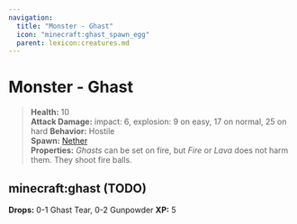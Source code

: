 ```yaml
---
navigation:
  title: "Monster - Ghast"
  icon: "minecraft:ghast_spawn_egg"
  parent: lexicon:creatures.md
---
```


# Monster - Ghast

> __Health:__ 10  
> __Attack Damage:__ 
impact: 6, 
explosion: 9 on easy, 17 on normal, 25 on hard 
> __Behavior:__ Hostile     
> __Spawn:__ [Nether](../world/dimensions.md#nether)    
> __Properties:__ 
*Ghasts* can be set on fire, but *Fire* or *Lava* does not harm them. They shoot fire balls.

## minecraft:ghast (TODO)

<GameScene zoom={2}>
  <Entity id="minecraft:ghast" />
</GameScene>

__Drops:__ 0-1 Ghast Tear, 0-2 Gunpowder 
__XP:__ 5

